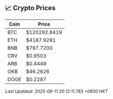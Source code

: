 ## 📈 Crypto Prices

| Coin | Price |
| ---- | ----- |
| BTC | $120292.8419 |
| ETH | $4187.9281 |
| BNB | $797.7200 |
| CRV | $0.9503 |
| ARB | $0.4449 |
| OKB | $46.2626 |
| DOGE | $0.2287 |

_Last Updated: 2025-08-11 20:12:11.783 +0800 HKT_